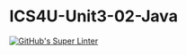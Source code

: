 # ICS4U-Unit3-02-Java
[![GitHub's Super Linter](https://github.com/Ryan-ChungKamChung/ICS4U-Unit3-02-Java/workflows/GitHub's%20Super%20Linter/badge.svg)](https://github.com/Ryan-ChungKamChung/ICS4U-Unit3-02-Java/actions)
